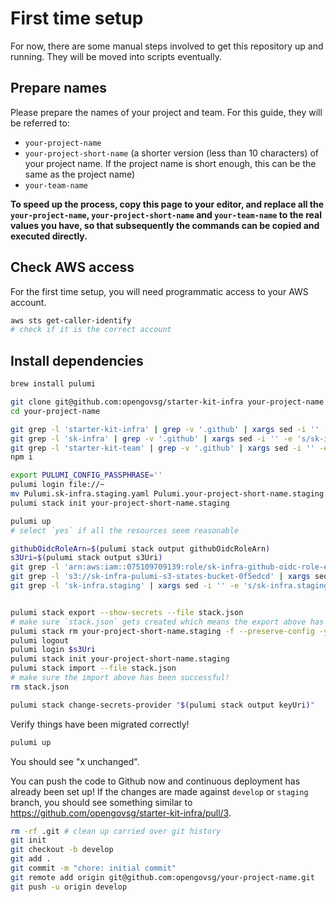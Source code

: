 # First time setup

For now, there are some manual steps involved to get this repository up and running. They will be moved into scripts eventually.

## Prepare names

Please prepare the names of your project and team. For this guide, they will be referred to:

- `your-project-name`
- `your-project-short-name` (a shorter version (less than 10 characters) of your project name. If the project name is short enough, this can be the same as the project name)
- `your-team-name`

**To speed up the process, copy this page to your editor, and replace all the `your-project-name`, `your-project-short-name` and `your-team-name` to the real values you have, so that subsequently the commands can be copied and executed directly.**

## Check AWS access

For the first time setup, you will need programmatic access to your AWS account.

```bash
aws sts get-caller-identify
# check if it is the correct account
```

## Install dependencies

```bash
brew install pulumi

git clone git@github.com:opengovsg/starter-kit-infra your-project-name
cd your-project-name

git grep -l 'starter-kit-infra' | grep -v '.github' | xargs sed -i '' -e 's/starter-kit-infra/your-project-name/g'
git grep -l 'sk-infra' | grep -v '.github' | xargs sed -i '' -e 's/sk-infra/your-project-short-name/g'
git grep -l 'starter-kit-team' | grep -v '.github' | xargs sed -i '' -e 's/starter-kit-team/your-team-name/g'
npm i

export PULUMI_CONFIG_PASSPHRASE=''
pulumi login file://~
mv Pulumi.sk-infra.staging.yaml Pulumi.your-project-short-name.staging.yaml
pulumi stack init your-project-short-name.staging

pulumi up
# select `yes` if all the resources seem reasonable

githubOidcRoleArn=$(pulumi stack output githubOidcRoleArn)
s3Uri=$(pulumi stack output s3Uri)
git grep -l 'arn:aws:iam::075109709139:role/sk-infra-github-oidc-role-e6eab36' | xargs sed -i '' -e 's,arn:aws:iam::075109709139:role/sk-infra-github-oidc-role-e6eab36,'"$githubOidcRoleArn"',g'
git grep -l 's3://sk-infra-pulumi-s3-states-bucket-0f5edcd' | xargs sed -i '' -e 's,s3://sk-infra-pulumi-s3-states-bucket-0f5edcd,'"$s3Uri"',g'
git grep -l 'sk-infra.staging' | xargs sed -i '' -e 's/sk-infra.staging/your-project-short-name.staging/g'


pulumi stack export --show-secrets --file stack.json
# make sure `stack.json` gets created which means the export above has been successful!
pulumi stack rm your-project-short-name.staging -f --preserve-config -y
pulumi logout
pulumi login $s3Uri
pulumi stack init your-project-short-name.staging
pulumi stack import --file stack.json
# make sure the import above has been successful!
rm stack.json

pulumi stack change-secrets-provider "$(pulumi stack output keyUri)"
```

Verify things have been migrated correctly!

```bash
pulumi up
```

You should see "x unchanged".

You can push the code to Github now and continuous deployment has already been set up! If the changes are made against `develop` or `staging` branch, you should see something similar to https://github.com/opengovsg/starter-kit-infra/pull/3.

```bash
rm -rf .git # clean up carried over git history
git init
git checkout -b develop
git add .
git commit -m "chore: initial commit"
git remote add origin git@github.com:opengovsg/your-project-name.git
git push -u origin develop
```
